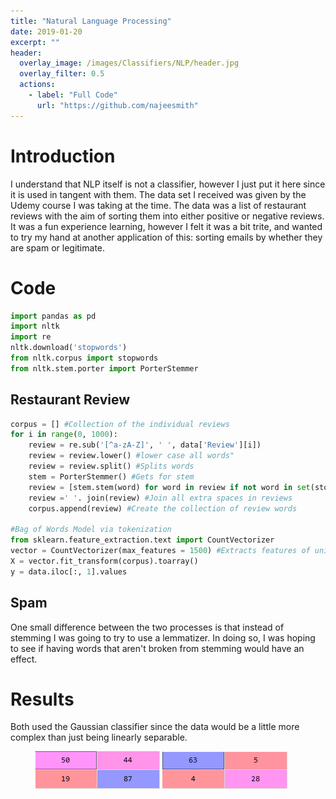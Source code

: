 ```yaml
---
title: "Natural Language Processing"
date: 2019-01-20
excerpt: ""
header:
  overlay_image: /images/Classifiers/NLP/header.jpg
  overlay_filter: 0.5
  actions:
    - label: "Full Code"
      url: "https://github.com/najeesmith"
---
```

# Introduction
I understand that NLP itself is not a classifier, however I just put it here since it is used in tangent with them.
The data set I received was given by the Udemy course I was taking at the time. The data was a list of restaurant reviews with the aim of sorting them into either positive or negative reviews. It was a fun experience learning, however I felt it was a bit trite, and wanted to try my hand at another application of this: sorting emails by whether they are spam or legitimate.

# Code

```python
import pandas as pd
import nltk
import re
nltk.download('stopwords')
from nltk.corpus import stopwords
from nltk.stem.porter import PorterStemmer
```

## Restaurant Review

```python
corpus = [] #Collection of the individual reviews
for i in range(0, 1000):
    review = re.sub('[^a-zA-Z]', ' ', data['Review'][i])
    review = review.lower() #lower case all words"
    review = review.split() #Splits words
    stem = PorterStemmer() #Gets for stem
    review = [stem.stem(word) for word in review if not word in set(stopwords.words('english'))] #Ignores certain words that are common such as "this"
    review =' '. join(review) #Join all extra spaces in reviews
    corpus.append(review) #Create the collection of review words

#Bag of Words Model via tokenization
from sklearn.feature_extraction.text import CountVectorizer
vector = CountVectorizer(max_features = 1500) #Extracts features of unique 1500 words
X = vector.fit_transform(corpus).toarray()
y = data.iloc[:, 1].values
```

## Spam
One small difference between the two processes is that instead of stemming I was going to try to use a lemmatizer. In doing so, I was hoping to see if having words that aren't broken from stemming would have an effect.

# Results
Both used the Gaussian classifier since the data would be a little more complex than just being linearly separable.

<figure class="half">
<a href="/images\Classifiers\NLP\CM_Review.PNG"><img src="/images\Classifiers\NLP\CM_Review.PNG"></a>
<a href="/images\Classifiers\RF\CM_10_trees.PNG"><img src="/images\Classifiers\RF\CM_10_trees.PNG"></a>
</figure>
